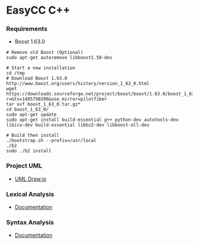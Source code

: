 EasyCC C++
============

### Requirements
* Boost 1.63.0
```
# Remove old Boost (Optional)
sudo apt-get autoremove libboost1.58-dev

# Start a new installation
cd /tmp
# Download Boost 1.63.0 http://www.boost.org/users/history/version_1_63_0.html
wget https://downloads.sourceforge.net/project/boost/boost/1.63.0/boost_1_63_0.tar.gz?r=&ts=1485798206&use_mirror=pilotfiber
tar xvf boost_1_63_0.tar.gz*
cd boost_1_63_0/
sudo apt-get update
sudo apt-get install build-essential g++ python-dev autotools-dev libicu-dev build-essential libbz2-dev libboost-all-dev

# Build then install
./bootstrap.sh --prefix=/usr/local
./b2
sudo ./b2 install
```
### Project UML
* <a href="https://drive.google.com/file/d/0B8fWEFscW3Z4SzlpMnpETkdPOGs/view">UML Draw.io</a>

### Lexical Analysis
* <a href="https://github.com/amirbawab/EasyCC-CPP/tree/master/lexical">Documentation</a>

### Syntax Analysis
* <a href="https://github.com/amirbawab/EasyCC-CPP/tree/master/syntax">Documentation</a>
